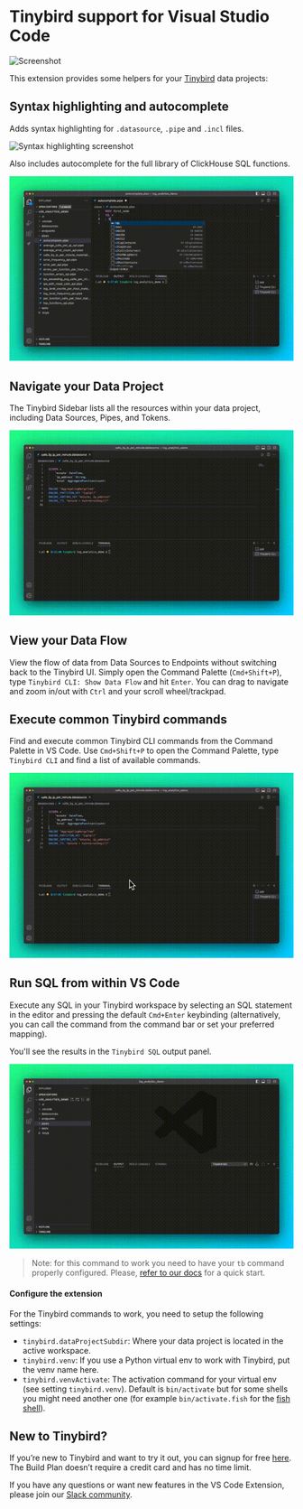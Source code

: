 # Tinybird support for Visual Studio Code

![Screenshot](https://github.com/tinybirdco/vscode-tinybird-support/raw/main/images/banner.png)

This extension provides some helpers for your [Tinybird](https://tinybird.co) data projects:

## Syntax highlighting and autocomplete

Adds syntax highlighting for `.datasource`, `.pipe` and `.incl` files.

![Syntax highlighting screenshot](https://github.com/tinybirdco/vscode-tinybird-support/raw/main/images/screenshot.jpg)

Also includes autocomplete for the full library of ClickHouse SQL functions.

![Syntax highlighting screenshot](https://github.com/tinybirdco/vscode-tinybird-support/raw/main/images/autcomplete-gif.gif)

## Navigate your Data Project

The Tinybird Sidebar lists all the resources within your data project, including Data Sources, Pipes, and Tokens.

![Sidebar screenshot](https://github.com/tinybirdco/vscode-tinybird-support/raw/main/images/sidebar-final.gif)

## View your Data Flow

View the flow of data from Data Sources to Endpoints without switching back to the Tinybird UI. Simply open the Command Palette (`Cmd+Shift+P`), type `Tinybird CLI: Show Data Flow` and hit `Enter`. You can drag to navigate and zoom in/out with `Ctrl` and your scroll wheel/trackpad.

## Execute common Tinybird commands

Find and execute common Tinybird CLI commands from the Command Palette in VS Code. Use `Cmd+Shift+P` to open the Command Palette, type `Tinybird CLI` and find a list of available commands.

![Command palette screenshot](https://github.com/tinybirdco/vscode-tinybird-support/raw/main/images/cli-commands-final.gif)

## Run SQL from within VS Code

Execute any SQL in your Tinybird workspace by selecting an SQL statement in the editor and pressing the default `Cmd+Enter` keybinding (alternatively, you can call the command from the command bar or set your preferred mapping).

You'll see the results in the `Tinybird SQL` output panel.

![tinybird.sql screenshot](https://github.com/tinybirdco/vscode-tinybird-support/raw/main/images/run-sql-gif.gif)

> Note: for this command to work you need to have your `tb` command properly configured. Please, [refer to our docs](https://www.tinybird.co/docs/quick-start-cli.html) for a quick start.

#### Configure the extension

For the Tinybird commands to work, you need to setup the following settings:
- `tinybird.dataProjectSubdir`: Where your data project is located in the active workspace.
- `tinybird.venv`: If you use a Python virtual env to work with Tinybird, put the venv name here.
- `tinybird.venvActivate`: The activation command for your virtual env (see setting `tinybird.venv`). Default is `bin/activate` but for some shells you might need another one (for example `bin/activate.fish` for the [fish shell](https://fishshell.com/)).

## New to Tinybird?
If you’re new to Tinybird and want to try it out, you can signup for free [here](https://www.tinybird.co/signup?referrer=vscode). The Build Plan doesn’t require a credit card and has no time limit.

If you have any questions or want new features in the VS Code Extension, please join our [Slack community](https://www.tinybird.co/community).


